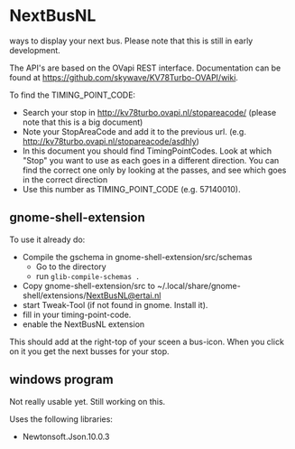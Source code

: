 # NextBusNL
ways to display your next bus. Please note that this is still in early development.


The API's are based on the OVapi REST interface.
Documentation can be found at https://github.com/skywave/KV78Turbo-OVAPI/wiki.

To find the TIMING_POINT_CODE:
- Search your stop in http://kv78turbo.ovapi.nl/stopareacode/ (please note that this is a big document)
- Note your StopAreaCode and add it to the previous url. (e.g. http://kv78turbo.ovapi.nl/stopareacode/asdhly)
- In this document you should find TimingPointCodes. Look at which "Stop"	you want to use as each goes in a different direction.
  You can find the correct one only by looking at the passes, and see which goes in the correct direction
- Use this number as TIMING_POINT_CODE (e.g. 57140010).

## gnome-shell-extension
To use it already do:

- Compile the gschema in gnome-shell-extension/src/schemas
  - Go to the directory
  - run <code>glib-compile-schemas .</code> 
- Copy gnome-shell-extension/src to ~/.local/share/gnome-shell/extensions/NextBusNL@ertai.nl
- start Tweak-Tool (if not found in gnome. Install it).
- fill in your timing-point-code.
- enable the NextBusNL extension

This should add at the right-top of your sceen a bus-icon. When you click on it you get the next busses for your stop.

## windows program
Not really usable yet. Still working on this.

Uses the following libraries:
- Newtonsoft.Json.10.0.3